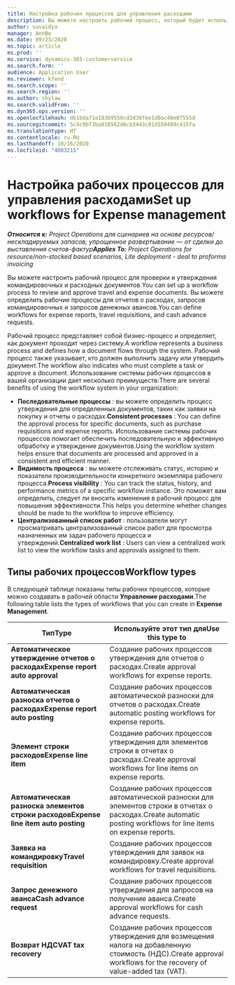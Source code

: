 ```yaml
---
title: Настройка рабочих процессов для управления расходами
description: Вы можете настроить рабочий процесс, который будет использоваться для проверки и утверждения командировочных и расходных документов.
author: suvaidya
manager: AnnBe
ms.date: 09/23/2020
ms.topic: article
ms.prod: ''
ms.service: dynamics-365-customerservice
ms.search.form: ''
audience: Application User
ms.reviewer: kfend
ms.search.scope: ''
ms.search.region: ''
ms.author: shylaw
ms.search.validFrom: ''
ms.dyn365.ops.version: ''
ms.openlocfilehash: db1bda71e18369550cd2d38fee1d0ac40e07555d
ms.sourcegitcommit: 5c4c9bf3ba018562d6cb3443c01d550489c415fa
ms.translationtype: HT
ms.contentlocale: ru-RU
ms.lasthandoff: 10/16/2020
ms.locfileid: "4083215"
---
```

# <a name="set-up-workflows-for-expense-management"></a><span data-ttu-id="6f234-103">Настройка рабочих процессов для управления расходами</span><span class="sxs-lookup"><span data-stu-id="6f234-103">Set up workflows for Expense management</span></span>

<span data-ttu-id="6f234-104">_**Относится к:** Project Operations для сценариев на основе ресурсов/нескладируемых запасов, упрощенное развертывание — от сделки до выставления счетов-фактур_</span><span class="sxs-lookup"><span data-stu-id="6f234-104">_**Applies To:** Project Operations for resource/non-stocked based scenarios, Lite deployment - deal to proforma invoicing_</span></span>

<span data-ttu-id="6f234-105">Вы можете настроить рабочий процесс для проверки и утверждения командировочных и расходных документов.</span><span class="sxs-lookup"><span data-stu-id="6f234-105">You can set up a workflow process to review and approve travel and expense documents.</span></span> <span data-ttu-id="6f234-106">Вы можете определить рабочие процессы для отчетов о расходах, запросов командировочных и запросов денежных авансов.</span><span class="sxs-lookup"><span data-stu-id="6f234-106">You can define workflows for expense reports, travel requisitions, and cash advance requests.</span></span>

<span data-ttu-id="6f234-107">Рабочий процесс представляет собой бизнес-процесс и определяет, как документ проходит через систему.</span><span class="sxs-lookup"><span data-stu-id="6f234-107">A workflow represents a business process and defines how a document flows through the system.</span></span> <span data-ttu-id="6f234-108">Рабочий процесс также указывает, кто должен выполнить задачу или утвердить документ.</span><span class="sxs-lookup"><span data-stu-id="6f234-108">The workflow also indicates who must complete a task or approve a document.</span></span> <span data-ttu-id="6f234-109">Использование системы рабочих процессов в вашей организации дает несколько преимуществ:</span><span class="sxs-lookup"><span data-stu-id="6f234-109">There are several benefits of using the workflow system in your organization:</span></span>

- <span data-ttu-id="6f234-110">**Последовательные процессы** : вы можете определить процесс утверждения для определенных документов, таких как заявки на покупку и отчеты о расходах.</span><span class="sxs-lookup"><span data-stu-id="6f234-110">**Consistent processes** : You can define the approval process for specific documents, such as purchase requisitions and expense reports.</span></span> <span data-ttu-id="6f234-111">Использование системы рабочих процессов помогает обеспечить последовательную и эффективную обработку и утверждение документов.</span><span class="sxs-lookup"><span data-stu-id="6f234-111">Using the workflow system helps ensure that documents are processed and approved in a consistent and efficient manner.</span></span>
- <span data-ttu-id="6f234-112">**Видимость процесса** : вы можете отслеживать статус, историю и показатели производительности конкретного экземпляра рабочего процесса.</span><span class="sxs-lookup"><span data-stu-id="6f234-112">**Process visibility** : You can track the status, history, and performance metrics of a specific workflow instance.</span></span> <span data-ttu-id="6f234-113">Это поможет вам определить, следует ли вносить изменения в рабочий процесс для повышения эффективности.</span><span class="sxs-lookup"><span data-stu-id="6f234-113">This helps you determine whether changes should be made to the workflow to improve efficiency.</span></span>
- <span data-ttu-id="6f234-114">**Централизованный список работ** : пользователи могут просматривать централизованный список работ для просмотра назначенных им задач рабочего процесса и утверждений.</span><span class="sxs-lookup"><span data-stu-id="6f234-114">**Centralized work list** : Users can view a centralized work list to view the workflow tasks and approvals assigned to them.</span></span> 

## <a name="workflow-types"></a><span data-ttu-id="6f234-115">Типы рабочих процессов</span><span class="sxs-lookup"><span data-stu-id="6f234-115">Workflow types</span></span>

<span data-ttu-id="6f234-116">В следующей таблице показаны типы рабочих процессов, которые можно создавать в рабочей области **Управление расходами**.</span><span class="sxs-lookup"><span data-stu-id="6f234-116">The following table lists the types of workflows that you can create in **Expense Management**.</span></span>


|              <span data-ttu-id="6f234-117"><strong>Тип</strong></span><span class="sxs-lookup"><span data-stu-id="6f234-117"><strong>Type</strong></span></span>              |                   <span data-ttu-id="6f234-118"><strong>Используйте этот тип для</strong></span><span class="sxs-lookup"><span data-stu-id="6f234-118"><strong>Use this type to</strong></span></span>                   |
|-------------------------------------------------|-----------------------------------------------------------------------|
|   <span data-ttu-id="6f234-119"><strong>Автоматическое утверждение отчетов о расходах</strong></span><span class="sxs-lookup"><span data-stu-id="6f234-119"><strong>Expense report auto approval</strong></span></span> |            <span data-ttu-id="6f234-120">Создание рабочих процессов утверждения для отчетов о расходах.</span><span class="sxs-lookup"><span data-stu-id="6f234-120">Create approval workflows for expense reports.</span></span>             |
|  <span data-ttu-id="6f234-121"><strong>Автоматическая разноска отчетов о расходах</strong></span><span class="sxs-lookup"><span data-stu-id="6f234-121"><strong>Expense report auto posting</strong></span></span>   |        <span data-ttu-id="6f234-122">Создание рабочих процессов автоматической разноски для отчетов о расходах.</span><span class="sxs-lookup"><span data-stu-id="6f234-122">Create automatic posting workflows for expense reports.</span></span>        |
|       <span data-ttu-id="6f234-123"><strong>Элемент строки расходов</strong></span><span class="sxs-lookup"><span data-stu-id="6f234-123"><strong>Expense line item</strong></span></span>        |     <span data-ttu-id="6f234-124">Создание рабочих процессов утверждения для элементов строки в отчетах о расходах.</span><span class="sxs-lookup"><span data-stu-id="6f234-124">Create approval workflows for line items on expense reports.</span></span>      |
| <span data-ttu-id="6f234-125"><strong>Автоматическая разноска элементов строки расходов</strong></span><span class="sxs-lookup"><span data-stu-id="6f234-125"><strong>Expense line item auto posting</strong></span></span> | <span data-ttu-id="6f234-126">Создание рабочих процессов автоматической разноски для элементов строки в отчетах о расходах.</span><span class="sxs-lookup"><span data-stu-id="6f234-126">Create automatic posting workflows for line items on expense reports.</span></span> |
|       <span data-ttu-id="6f234-127"><strong>Заявка на командировку</strong></span><span class="sxs-lookup"><span data-stu-id="6f234-127"><strong>Travel requisition</strong></span></span>       |          <span data-ttu-id="6f234-128">Создание рабочих процессов утверждения для заявок на командировку.</span><span class="sxs-lookup"><span data-stu-id="6f234-128">Create approval workflows for travel requisitions.</span></span>           |
|      <span data-ttu-id="6f234-129"><strong>Запрос денежного аванса</strong></span><span class="sxs-lookup"><span data-stu-id="6f234-129"><strong>Cash advance request</strong></span></span>      |         <span data-ttu-id="6f234-130">Создание рабочих процессов утверждения для запросов на получение аванса.</span><span class="sxs-lookup"><span data-stu-id="6f234-130">Create approval workflows for cash advance requests.</span></span>          |
|        <span data-ttu-id="6f234-131"><strong>Возврат НДС</strong></span><span class="sxs-lookup"><span data-stu-id="6f234-131"><strong>VAT tax recovery</strong></span></span>        | <span data-ttu-id="6f234-132">Создание рабочих процессов утверждения для возмещения налога на добавленную стоимость (НДС).</span><span class="sxs-lookup"><span data-stu-id="6f234-132">Create approval workflows for the recovery of value-added tax (VAT).</span></span>  |
